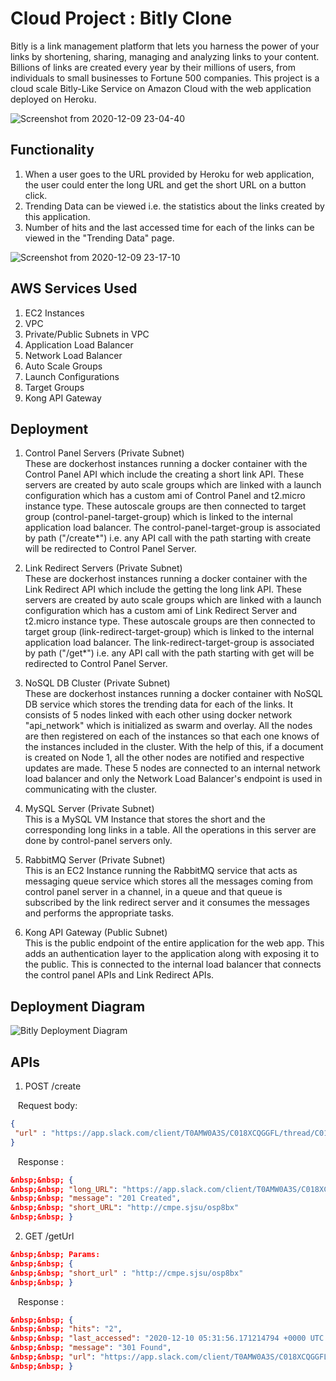 # Cloud Project : Bitly Clone

Bitly is a link management platform that lets you harness the power of your links by shortening, sharing, managing and analyzing links to your content. Billions of links are created every year by their millions of users, from individuals to small businesses to Fortune 500 companies. 
This project is a cloud scale Bitly-Like Service on Amazon Cloud with the web application deployed on Heroku.

![Screenshot from 2020-12-09 23-04-40](https://user-images.githubusercontent.com/14791021/101732992-f1106b80-3a72-11eb-874a-d4bcd6157cd2.png)

## Functionality
1. When a user goes to the URL provided by Heroku for web application, the user could enter the long URL and get the short URL on a button click.
2. Trending Data can be viewed i.e. the statistics about the links created by this application.
3. Number of hits and the last accessed time for each of the links can be viewed in the "Trending Data" page.

![Screenshot from 2020-12-09 23-17-10](https://user-images.githubusercontent.com/14791021/101734162-bad3eb80-3a74-11eb-9798-7eebde3c974c.png)

## AWS Services Used
1. EC2 Instances
2. VPC
3. Private/Public Subnets in VPC
4. Application Load Balancer
5. Network Load Balancer
6. Auto Scale Groups
7. Launch Configurations
8. Target Groups
9. Kong API Gateway

## Deployment 

1. Control Panel Servers (Private Subnet)  
These are dockerhost instances running a docker container with the Control Panel API which include the creating a short link API. These servers are created by auto scale groups which are linked with a launch configuration which has a custom ami of Control Panel and t2.micro instance type. These autoscale groups are then connected to target group (control-panel-target-group) which is linked to the internal application load balancer. The control-panel-target-group is associated by path ("/create*") i.e. any API call with the path starting with create will be redirected to Control Panel Server. 

2. Link Redirect Servers (Private Subnet)  
These are dockerhost instances running a docker container with the Link Redirect API which include the getting the long link API. These servers are created by auto scale groups which are linked with a launch configuration which has a custom ami of Link Redirect Server and t2.micro instance type. These autoscale groups are then connected to target group (link-redirect-target-group) which is linked to the internal application load balancer. The link-redirect-target-group is associated by path ("/get*") i.e. any API call with the path starting with get will be redirected to Control Panel Server.

3. NoSQL DB Cluster (Private Subnet)  
These are dockerhost instances running a docker container with NoSQL DB service which stores the trending data for each of the links. It consists of 5 nodes linked with each other using docker network "api_network" which is initialized as swarm and overlay.  All the nodes are then registered on each of the instances so that each one knows of the instances included in the cluster. With the help of this, if a document is created on Node 1, all the other nodes are notified and respective updates are made. These 5 nodes are connected to an internal network load balancer and only the Network Load Balancer's endpoint is used in communicating with the cluster.

4. MySQL Server (Private Subnet)  
This is a MySQL VM Instance that stores the short and the corresponding long links in a table. All the operations in this server are done by control-panel servers only.

5. RabbitMQ Server (Private Subnet)  
This is an EC2 Instance running the RabbitMQ service that acts as messaging queue service which stores all the messages coming from control panel server in a channel, in a queue and that queue is subscribed by the link redirect server and it consumes the messages and performs the appropriate tasks.

6. Kong API Gateway (Public Subnet)  
This is the public endpoint of the entire application for the web app. This adds an authentication layer to the application along with exposing it to the public. This is connected to the internal load balancer that connects the control panel APIs and Link Redirect APIs.


## Deployment Diagram
![Bitly Deployment Diagram](https://user-images.githubusercontent.com/14791021/101732759-92e38880-3a72-11eb-97e4-1430f270c06b.png)

## APIs

1. POST /create  

&nbsp;&nbsp; Request body:  
```json
{  
 "url" : "https://app.slack.com/client/T0AMW0A3S/C018XCQGGFL/thread/C018XCQGGFL-1607282036.001400"  
}  
```
&nbsp;&nbsp; Response :  
```json
&nbsp;&nbsp; {  
&nbsp;&nbsp; "long_URL": "https://app.slack.com/client/T0AMW0A3S/C018XCQGGFL/thread/C018XCQGGFL-1607282036.001400",  
&nbsp;&nbsp; "message": "201 Created",  
&nbsp;&nbsp; "short_URL": "http://cmpe.sjsu/osp8bx"  
&nbsp;&nbsp; }  
```

2. GET /getUrl
```json
&nbsp;&nbsp; Params:  
&nbsp;&nbsp; {  
&nbsp;&nbsp; "short_url" : "http://cmpe.sjsu/osp8bx"  
&nbsp;&nbsp; }
```

&nbsp;&nbsp; Response :
```json
&nbsp;&nbsp; {  
&nbsp;&nbsp; "hits": "2",  
&nbsp;&nbsp; "last_accessed": "2020-12-10 05:31:56.171214794 +0000 UTC m=+22922.251402975",    
&nbsp;&nbsp; "message": "301 Found",    
&nbsp;&nbsp; "url": "https://app.slack.com/client/T0AMW0A3S/C018XCQGGFL/thread/C018XCQGGFL-1607282036.001400"    
&nbsp;&nbsp; }  
```
   
